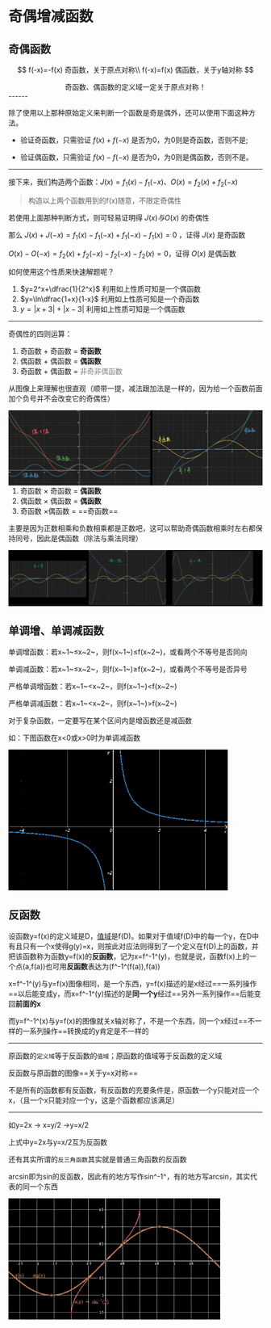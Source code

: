# 奇偶增减函数

## 奇偶函数

$$
f(-x)=-f(x) 奇函数，关于原点对称\\
f(-x)=f(x) 偶函数，关于y轴对称
$$

<center>奇函数、偶函数的定义域一定关于原点对称！</center>
------

除了使用以上那种原始定义来判断一个函数是奇是偶外，还可以使用下面这种方法。

- 验证奇函数，只需验证 $f(x)+f(-x)$ 是否为0，为0则是奇函数，否则不是;

- 验证偶函数，只需验证 $f(x)-f(-x)$ 是否为0，为0则是偶函数，否则不是。

-----

接下来，我们构造两个函数：$J(x)=f_1(x)-f_1(-x)$、$O(x)=f_2(x)+f_2(-x)$

> 构造以上两个函数用到的f(x)随意，不限定奇偶性

若使用上面那种判断方式，则可轻易证明得 $J(x)与O(x)$  的奇偶性

那么 $J(x)+J(-x)=f_1(x)-f_1(-x)+f_1(-x)-f_1(x)=0$ ，证得 $J(x)$ 是奇函数

$O(x)-O(-x)=f_2(x)+f_2(-x)-f_2(-x)-f_2(x)=0$，证得 $O(x)$ 是偶函数

如何使用这个性质来快速解题呢？

1. $y=2^x+\dfrac{1}{2^x}$ 利用如上性质可知是一个偶函数
2. $y=\ln\dfrac{1+x}{1-x}$ 利用如上性质可知是一个奇函数
3. $y=|x+3|+|x-3|$ 利用如上性质可知是一个偶函数

------

奇偶性的四则运算：

1. 奇函数 + 奇函数 = **奇函数**
2. 偶函数 + 偶函数 = **偶函数**
3. 奇函数 + 偶函数 = <font color = grey>非奇非偶函数</font>

从图像上来理解也很直观（顺带一提，减法跟加法是一样的，因为给一个函数前面加个负号并不会改变它的奇偶性）

<img align=left src="assets/image-20220708133813942.png" alt="image-20220708133813942" style="zoom:50%;" />

1. 奇函数 × 奇函数 = **偶函数**
2. 偶函数 × 偶函数 = **偶函数**
3. 奇函数 ×偶函数 = ==奇函数==

主要是因为正数相乘和负数相乘都是正数吧，这可以帮助奇偶函数相乘时左右都保持同号，因此是偶函数（除法与乘法同理）

![Untitled](assets/Untitled-16572601916943.png)



## 单调增、单调减函数

单调增函数：若x~1~≤x~2~，则f(x~1~)≤f(x~2~)，或看两个不等号是否同向

单调减函数：若x~1~≤x~2~，则f(x~1~)≥f(x~2~)，或看两个不等号是否异号

严格单调增函数：若x~1~<x~2~，则f(x~1~)<f(x~2~)

严格单调减函数：若x~1~<x~2~，则f(x~1~)>f(x~2~)

对于复杂函数，一定要写在某个区间内是增函数还是减函数

如：下图函数在x<0或x>0时为单调减函数

<div align=left> <img src="assets/1652055815260.png" alt="1652055815260" style="zoom:67%;  " /> </div>

## 反函数

设函数y=f(x)的定义域是D，[值域](https://baike.baidu.com/item/值域)是f(D)。如果对于值域f(D)中的每一个y，在D中有且只有一个x使得g(y)=x，则按此对应法则得到了一个定义在f(D)上的函数，并把该函数称为函数y=f(x)的**反函数**，记为x=f^-1^(y)，也就是说，函数f(x)上的一个点(a,f(a))也可用**反函数**表达为(f^-1^(f(a)),f(a))

x=f^-1^(y)与y=f(x)图像相同，是一个东西，y=f(x)描述的是x经过==一系列操作==以后能变成y，而x=f^-1^(y)描述的是**同一个y**经过==另外一系列操作==后能变回**前面的x**

而y=f^-1^(x)与y=f(x)的图像就关x轴对称了，不是一个东西，同一个x经过==不一样的一系列操作==转换成的y肯定是不一样的

------

原函数的`定义域`等于反函数的`值域`；原函数的值域等于反函数的定义域

反函数与原函数的图像==关于y=x对称==

不是所有的函数都有反函数，有反函数的充要条件是，原函数一个y只能对应一个x，（且一个x只能对应一个y，这是个函数都应该满足）

------

如y=2x → x=y/2 →y=x/2

上式中y=2x与y=x/2互为反函数

还有其实所谓的`反三角函数`其实就是普通三角函数的反函数

arcsin即为sin的反函数，因此有的地方写作sin^-1^，有的地方写arcsin，其实代表的同一个东西

<div align=left><img src="assets/image-20220522143741933.png" alt="image-20220522143741933" style="zoom:50%;" /></div>